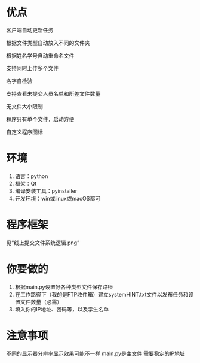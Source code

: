 # 优点
客户端自动更新任务

根据文件类型自动放入不同的文件夹

根据姓名学号自动重命名文件

支持同时上传多个文件

名字自检验

支持查看未提交人员名单和所差文件数量

无文件大小限制

程序只有单个文件，启动方便

自定义程序图标


# 环境
1. 语言：python
2. 框架：Qt
3. 编译安装工具：pyinstaller
4. 开发环境：win或linux或macOS都可


# 程序框架
见“线上提交文件系统逻辑.png”

# 你要做的
1. 根据main.py设置好各种类型文件保存路径
2. 在工作路径下（我的是FTP收件箱）建立systemHINT.txt文件以发布任务和设置文件数量（必需）
3. 填入你的IP地址、密码等，以及学生名单


# 注意事项
不同的显示器分辨率显示效果可能不一样
main.py是主文件
需要稳定的IP地址

